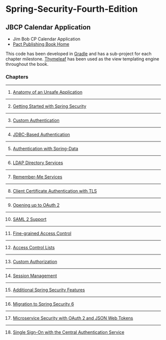 # Spring-Security-Fourth-Edition

## JBCP Calendar Application

* Jim Bob CP Calendar Application
* [Pact Publishing Book Home](https://www.packtpub.com/application-development/spring-security-fourth-edition)

This code has been developed in [Gradle](http://gradle.org) and has a sub-project for each
chapter milestone.
[Thymeleaf](https://www.thymeleaf.org/) has been used as the view templating engine
throughout the book.


### Chapters

***

1. [Anatomy of an Unsafe Application](Chapter01/README.md)

***

2. [Getting Started with Spring Security](Chapter02/README.md)

***

3. [Custom Authentication](Chapter03/README.md)

***

4. [JDBC-Based Authentication](Chapter04/README.md)

***

5. [Authentication with Spring-Data](Chapter05/README.md)

***

6. [LDAP Directory Services](Chapter06/README.md)

***

7. [Remember-Me Services](Chapter07/README.md)

***

8. [Client Certificate Authentication with TLS](Chapter08/README.md)

***

9. [Opening up to OAuth 2](Chapter09/README.md)

***

10. [SAML 2 Support](Chapter10/README.md)

***
11. [Fine-grained Access Control](Chapter11/README.md)

***
12. [Access Control Lists](Chapter12/README.md)

***
13. [Custom Authorization](Chapter13/README.md)

***
14. [Session Management](Chapter14/README.md)

***
15. [Additional Spring Security Features](Chapter15/README.md)

***
16. [Migration to Spring Security 6](Chapter16/README.md)

***
17. [Microservice Security with OAuth 2 and JSON Web Tokens](Chapter17/README.md)

***
18. [Single Sign-On with the Central Authentication Service](Chapter18/README.md)
